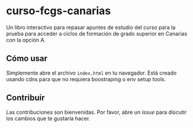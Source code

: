 # curso-fcgs-canarias

Un libro interactivo para repasar apuntes de estudio del curso para la prueba para acceder a ciclos de formación de grado superior en Canarias con la opción A.

## Cómo usar

Simplemente abre el archivo `index.html` en tu navegador. Está creado usando cdns para que no requiera boostraping o env setup tools.

## Contribuir

Las contribuciones son bienvenidas. Por favor, abre un *issue* para discutir los cambios que te gustaría hacer.
